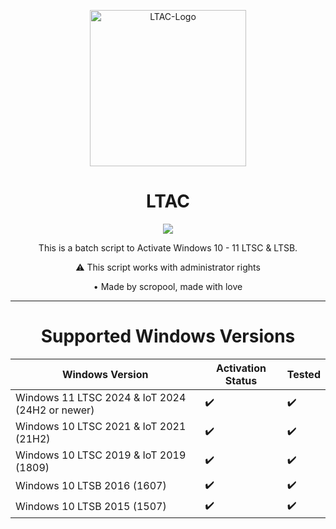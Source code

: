 <p align="center">
  <img src="https://github.com/user-attachments/assets/da70c518-e108-4060-a1d0-dc771591e6ad" alt="LTAC-Logo" width="250">
</p>

<h1 align="center">LTAC</h1>

<p align="center">
  <a href="https://github.com/scropool/LTAC">
    <img src="https://badgen.net/badge/icon/windows?icon=windows&label">
  </a>
</p>

<p align="center">This is a batch script to Activate Windows 10 - 11 LTSC & LTSB.</p>
<p align="center">⚠️ This script works with administrator rights</p>
<p align="center">• Made by scropool, made with love</p>
<hr>

<h1 align="center">Supported Windows Versions</h1>

| Windows Version                          | Activation Status | Tested  |
|------------------------------------------|-------------------|---------|
| Windows 11 LTSC 2024 & IoT 2024 (24H2 or newer) | ✔️                 | ✔️      |
| Windows 10 LTSC 2021 & IoT 2021 (21H2)  | ✔️                 | ✔️      |
| Windows 10 LTSC 2019 & IoT 2019 (1809)  | ✔️                 | ✔️      |
| Windows 10 LTSB 2016 (1607)             | ✔️                 | ✔️      |
| Windows 10 LTSB 2015 (1507)             | ✔️                 | ✔️      |
